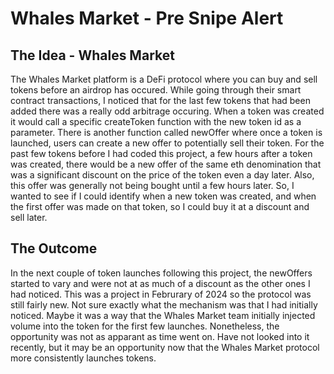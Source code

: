# Whales Market - Pre Snipe Alert

## The Idea - Whales Market

The Whales Market platform is a DeFi protocol where you can buy and sell tokens before an airdrop has occured. While going through their smart contract transactions, I noticed that for the last few tokens that had been added there was a really odd arbitrage occuring. When a token was created it would call a specific createToken function with the new token id as a parameter. There is another function called newOffer where once a token is launched, users can create a new offer to potentially sell their token. For the past few tokens before I had coded this project, a few hours after a token was created, there would be a new offer of the same eth denomination that was a significant discount on the price of the token even a day later. Also, this offer was generally not being bought until a few hours later. So, I wanted to see if I could identify when a new token was created, and when the first offer was made on that token, so I could buy it at a discount and sell later.

## The Outcome

In the next couple of token launches following this project, the newOffers started to vary and were not at as much of a discount as the other ones I had noticed. This was a project in Februrary of 2024 so the protocol was still fairly new. Not sure exactly what the mechanism was that I had initially noticed. Maybe it was a way that the Whales Market team initially injected volume into the token for the first few launches. Nonetheless, the opportunity was not as apparant as time went on. Have not looked into it recently, but it may be an opportunity now that the Whales Market protocol more consistently launches tokens.
